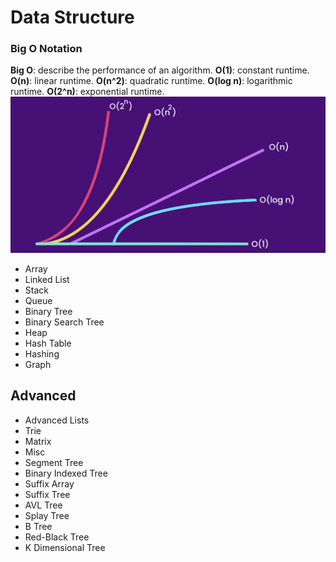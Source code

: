 # Data Structure

### Big O Notation

**Big O**: describe the performance of an algorithm.
**O(1)**: constant runtime.
**O(n)**: linear runtime.
**O(n^2)**: quadratic runtime.
**O(log n)**: logarithmic runtime.
**O(2^n)**: exponential runtime.
![](https://github.com/shamy1st/data-structure/blob/main/images/big-o.png)

* Array
* Linked List
* Stack
* Queue
* Binary Tree
* Binary Search Tree
* Heap
* Hash Table
* Hashing
* Graph

## Advanced
* Advanced Lists
* Trie
* Matrix
* Misc
* Segment Tree
* Binary Indexed Tree
* Suffix Array
* Suffix Tree
* AVL Tree
* Splay Tree
* B Tree
* Red-Black Tree
* K Dimensional Tree
